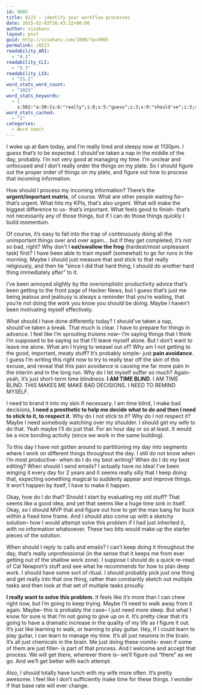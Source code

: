 ```yaml
---
id: 9005
title: 0223 – identify your workflow processes
date: 2015-02-03T16:43:32+00:00
author: visakanv
layout: post
guid: http://visakanv.com/1000/?p=9005
permalink: /0223
readability_ARI:
  - "4.1"
readability_CLI:
  - "5.7"
readability_LIX:
  - "21.2"
word_stats_word_count:
  - "1023"
word_stats_keywords:
  - |
    s:502:"a:30:{s:6:"really";i:8;s:5:"guess";i:3;s:9:"should've";i:3;s:5:"taken";i:3;s:8:"probably";i:4;s:4:"good";i:4;s:4:"time";i:9;s:6:"things";i:10;s:6:"figure";i:5;s:7:"process";i:4;s:11:"information";i:3;s:6:"urgent";i:3;s:9:"important";i:3;s:4:"make";i:6;s:5:"right";i:3;s:5:"maybe";i:6;s:4:"just";i:13;s:5:"stick";i:3;s:5:"thing";i:4;s:4:"work";i:5;s:4:"know";i:3;s:4:"like";i:6;s:4:"i'll";i:3;s:5:"stuff";i:3;s:4:"pain";i:3;s:5:"blind";i:3;s:4:"need";i:7;s:5:"seems";i:3;s:4:"keep";i:3;s:5:"going";i:3;}";
word_stats_cached:
  - "1"
categories:
  - Word Vomit
---
```

I woke up at 6am today, and I&#8217;m really tired and sleepy now at 1130pm. I guess that&#8217;s to be expected. I should&#8217;ve taken a nap in the middle of the day, probably. I&#8217;m not very good at managing my time. I&#8217;m unclear and unfocused and I don&#8217;t really order the things on my plate. So I should figure out the proper order of things on my plate, and figure out how to process that incoming information.

How should I process my incoming information? There&#8217;s the **urgent/important matrix**, of course. What are other people waiting for– that&#8217;s urgent. What hits my KPIs, that&#8217;s also urgent. What will make the biggest difference to us- that&#8217;s important. What feels good to finish- that&#8217;s not necessarily any of those things, but if I can do those things quickly I build momentum.

Of course, it&#8217;s easy to fall into the trap of continuously doing all the unimportant things over and over again&#8230; but if they get completed, it&#8217;s not so bad, right? Why don&#8217;t I **eat/swallow the frog** (hardest/most unpleasant task) first? I have been able to train myself (somewhat) to go for runs in the morning. Maybe I should just measure that and stick to that really religiously, and then tie &#8220;since I did that hard thing, I should do another hard thing immediately after&#8221; to it.

I&#8217;ve been annoyed slightly by the oversimplistic productivity advice that&#8217;s been getting to the front page of Hacker News, but I guess that&#8217;s just me being jealous and jealousy is always a reminder that you&#8217;re waiting, that you&#8217;re not doing the work you know you should be doing. Maybe I haven&#8217;t been motivating myself effectively.

What should I have done differently today? I should&#8217;ve taken a nap, should&#8217;ve taken a break. That much is clear. I have to prepare for things in advance. I feel like I&#8217;m sprouting truisms now– I&#8217;m saying things that I think I&#8217;m supposed to be saying so that I&#8217;ll leave myself alone. But I don&#8217;t want to leave me alone. What am I trying to weasel out of? Why am I not getting to the good, important, meaty stuff? It&#8217;s probably simple- just **pain avoidance**. I guess I&#8217;m writing this right now to try to really tear off the skin of this excuse, and reveal that this pain avoidance is causing me far more pain in the interim and in the long run. Why do I let myself suffer so much? Again- yeah, it&#8217;s just short-term time blindness. **I AM TIME BLIND**. I AM TIME BLIND. THIS MAKES ME MAKE BAD DECISIONS. I NEED TO REMIND MYSELF.

I need to brand it into my skin if necessary. I am time blind, I make bad decisions, **I need a prosthetic to help me decide what to do and then I need to stick to it, to respect it**. Why do I not stick to it? Why do I not respect it? Maybe I need somebody watching over my shoulder. I should get my wife to do that. Yeah maybe I&#8217;ll do just that. For an hour day or so at least. It would be a nice bonding activity (since we work in the same building).

To this day I have not gotten around to partitioning my day into segments where I work on different things throughout the day. I still do not know when I&#8217;m most productive- when do I do my best writing? When do I do my best editing? When should I send emails? I actually have no idea! I&#8217;ve been winging it every day for 2 years and it seems really silly that I keep doing that, expecting something magical to suddenly appear and improve things. It won&#8217;t happen by itself, I have to make it happen.

Okay, how do I do that? Should I start by evaluating my old stuff? That seems like a good idea, and yet that seems like a huge time sink in itself. Okay, so I should MVP that and figure out how to get the max bang for buck within a fixed time frame. And I should also come up with a sketchy solution– how I would attempt solve this problem if I had just inherited it, with no information whatsoever. These two bits would make up the starter pieces of the solution.

When should I reply to calls and emails? I can&#8217;t keep doing it throughout the day, that&#8217;s really unprofessional (in the sense that it keeps me from ever getting out of the shallow work zone). I suppose I should do a quick re-read of Cal Newport&#8217;s stuff and see what he recommends for how to plan deep work. I should have some sort of ritual. I should probably pick just one thing and get really into that one thing, rather than constantly sketch out multiple tasks and then look at that set of multiple tasks proudly.

**I really want to solve this problem.** It feels like it&#8217;s more than I can chew right now, but I&#8217;m going to keep trying. Maybe I&#8217;ll need to walk away from it again. Maybe– this is probably the case– I just need more sleep. But what I know for sure is that I&#8217;m not going to give up on it. It&#8217;s pretty clear that it&#8217;s going to have a dramatic increase in the quality of my life as I figure it out. It&#8217;s just like learning to walk, or learning to play guitar. Hey, if I could learn to play guitar, I can learn to manage my time. It&#8217;s all just neurons in the brain. It&#8217;s all just chemicals in the brain. Me just doing these vomits- even if some of them are just filler- is part of that process. And I welcome and accept that process. We will get there, wherever there is– we&#8217;ll figure out &#8220;there&#8221; as we go. And we&#8217;ll get better with each attempt.

Also, I should totally have lunch with my wife more often. It&#8217;s pretty awesome. I feel like I don&#8217;t sufficiently make time for these things. I wonder if that base rate will ever change.
